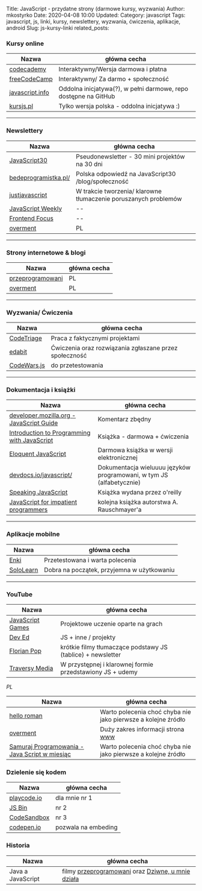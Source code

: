 Title: JavaScript - przydatne strony (darmowe kursy, wyzwania)
Author: mkostyrko
Date: 2020-04-08 10:00
Updated:
Category: javascript
Tags: javascript, js, linki, kursy, newslettery, wyzwania, ćwiczenia, aplikacje, android
Slug: js-kursy-linki
related_posts: 


### Kursy online

| Nazwa | główna cecha
|---|---|
| [codecademy](https://www.codecademy.com/learn/introduction-to-javascript) | Interaktywny/Wersja darmowa i płatna |
| [freeCodeCamp](https://www.freecodecamp.org/learn) | Interaktywny/ Za darmo + społeczność |
| [javascript.info](https://javascript.info/) | Oddolna inicjatywa(?), w pełni darmowe, repo dostępne na GitHub |
| [kursjs.pl](http://kursjs.pl/index.php) | Tylko wersja polska - oddolna inicjatywa :) |

---

### Newslettery

| Nazwa | główna cecha
|---|---|
|[JavaScript30](https://javascript30.com/) | Pseudonewsletter - 30 mini projektów na 30 dni |
|[bedeprogramistka.pl/](https://bedeprogramistka.pl/wyzwanie-javascript30/) | Polska odpowiedź na JavaScript30 /blog/społeczność|
| [justjavascript](https://justjavascript.com/) | W trakcie tworzenia/ klarowne tłumaczenie poruszanych problemów |
| [JavaScript Weekly](https://javascriptweekly.com/) | -- |
| [Frontend Focus](https://frontendfoc.us/) | -- |
| [overment](https://overment.com/newsletter) | PL |

---

### Strony internetowe & blogi

| Nazwa | główna cecha
|---|---|
|[przeprogramowani](https://przeprogramowani.pl/) | PL |
|[overment](https://socialshub.net/overment)| PL |

---
### Wyzwania/ Ćwiczenia

| Nazwa | główna cecha
|---|---|
| [CodeTriage](https://www.codetriage.com/) | Praca z faktycznymi projektami |
| [edabit](https://edabit.com/) | Ćwiczenia oraz rozwiązania zgłaszane przez społeczność |
| [CodeWars.js](codewars.js)| do przetestowania|


---

### Dokumentacja i książki

| Nazwa | główna cecha
|---|---|
| [developer.mozilla.org - JavaScript Guide](https://developer.mozilla.org/en-US/docs/Web/JavaScript/Guide) | Komentarz zbędny |
| [Introduction to Programming with JavaScript](https://launchschool.com/books/javascript) | Książka - darmowa + ćwiczenia |
|[Eloquent JavaScript](https://eloquentjavascript.net/)| Darmowa książka w wersji elektronicznej|
|[devdocs.io/javascript/](devdocs.io/javascript/)| Dokumentacja wieluuuu języków programowani, w tym JS (alfabetycznie) |
|[Speaking JavaScript](http://speakingjs.com/es5/index.html)| Książka wydana przez o'reilly |
|[JavaScript for impatient programmers](https://exploringjs.com/impatient-js/toc.html)| kolejna książka autorstwa A. Rauschmayer'a |


---

### Aplikacje mobilne

| Nazwa | główna cecha 
|---|---|
| [Enki](https://play.google.com/store/apps/details?id=com.enki.insights&hl=en) | Przetestowana i warta polecenia |
| [SoloLearn](https://play.google.com/store/apps/details?id=com.sololearn.javascript&hl=en) | Dobra na początek, przyjemna w użytkowaniu |

---

### YouTube

| Nazwa | główna cecha
|---|---|
|[JavaScript Games](http://www.aniakubow.com/) | Projektowe uczenie oparte na grach |
| [Dev Ed](https://www.youtube.com/channel/UClb90NQQcskPUGDIXsQEz5Q) | JS + inne / projekty |
| [Florian Pop](https://www.youtube.com/channel/UCeU-1X402kT-JlLdAitxSMA) | krótkie filmy tłumaczące podstawy JS (tablice) + newsletter|
|[Traversy Media](https://www.youtube.com/channel/UC29ju8bIPH5as8OGnQzwJyA) | W przystępnej i klarownej formie przedstawiony JS + udemy |

*PL*

| Nazwa | główna cecha
|---|---|
|[hello roman](https://www.youtube.com/helloroman)| Warto polecenia choć chyba nie jako pierwsze a kolejne źródło|
|[overment](https://www.youtube.com/channel/UC_MIaHmSkt9JHNZfQ_gUmrg)| Duży zakres informacji strona [www](https://socialshub.net/overment)|
|[Samuraj Programowania - Java Script w miesiąc](https://www.youtube.com/watch?v=JFDScHg6Dws&list=PLTs20Q-BTEMPRSzhrlAuu7yus1BuOLVrS)| Warto polecenia choć chyba nie jako pierwsze a kolejne źródło|



### Dzielenie się kodem

| Nazwa | główna cecha
|---|---|
| [playcode.io](playcode.io) | dla mnie nr 1|
| [JS Bin](jsbin.com)| nr 2 |
| [CodeSandbox](https://codesandbox.io/)| nr 3 |
|[codepen.io](https://codepen.io/mkostyrko/pen/yLYJJVV)| pozwala na embeding|


### Historia

| Nazwa | główna cecha
|---|---|
| Java a JavaScript|filmy [przeprogramowani](https://www.youtube.com/watch?v=X1nGEaaQdbs) oraz [Dziwne, u mnie działa](https://www.youtube.com/watch?v=gd2w8hrlmsc&feature=youtu.be)|